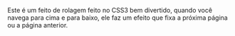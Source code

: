 Este é um feito de rolagem feito no CSS3 bem divertido, quando você navega para cima e para baixo, ele faz um efeito que fixa a próxima página ou a página anterior.

